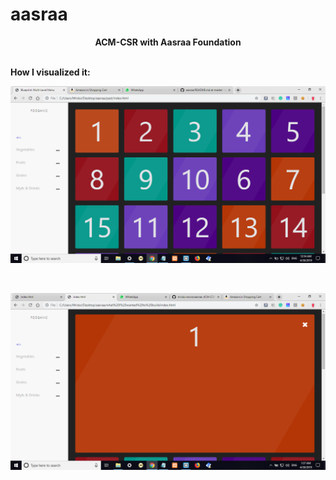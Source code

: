# aasraa
<div style="text-align: center;"><b>ACM-CSR with Aasraa Foundation</b></div><br>

<b>How I visualized it: </b>

![1](https://github.com/mridul-arora/aasraa/blob/master/Screenshots/1.png)

<br>

![2](https://github.com/mridul-arora/aasraa/blob/master/Screenshots/2.png)



